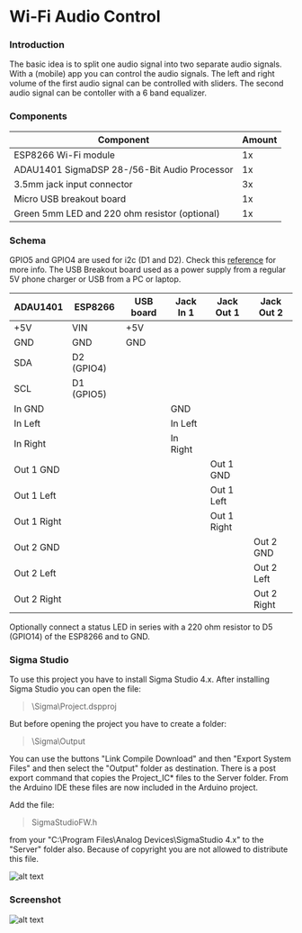# Wi-Fi Audio Control

### Introduction

The basic idea is to split one audio signal into two separate audio signals. With a (mobile) app you can control the audio signals. The left and right volume of the first audio signal can be controlled with sliders. The second audio signal can be contoller with a 6 band equalizer.

### Components

| Component                                     | Amount |
| -                                             | -      |
| ESP8266 Wi-Fi module                          | 1x     |
| ADAU1401 SigmaDSP 28-/56-Bit Audio Processor  | 1x     |
| 3.5mm jack input connector                    | 3x     |
| Micro USB breakout board                      | 1x     |
| Green 5mm LED and 220 ohm resistor (optional) | 1x     |


### Schema

GPIO5 and GPIO4 are used for i2c (D1 and D2). Check this [reference](https://randomnerdtutorials.com/esp8266-pinout-reference-gpios/) for more info. The USB Breakout board used as a power supply from a regular 5V phone charger or USB from a PC or laptop.

| ADAU1401      | ESP8266    | USB board  | Jack In 1 | Jack Out 1 | Jack Out 2 |
| -  | - | - | - | - | - |
| +5V           | VIN        | +5V        |           | | |
| GND           | GND        | GND        |           | | |
| SDA           | D2 (GPIO4) |            |           | | |
| SCL           | D1 (GPIO5) |            |           | | |
| In GND        |            |            | GND       | | |
| In Left       |            |            | In Left   | | |
| In Right      |            |            | In Right  | | |
| Out 1 GND     |            |            |           | Out 1 GND     | |
| Out 1 Left    |            |            |           | Out 1 Left    | |
| Out 1 Right   |            |            |           | Out 1 Right   | |
| Out 2 GND     |            |            |           | | Out 2 GND   |
| Out 2 Left    |            |            |           | | Out 2 Left  |
| Out 2 Right   |            |            |           | | Out 2 Right |

Optionally connect a status LED in series with a 220 ohm resistor to D5 (GPIO14) of the ESP8266 and to GND.

### Sigma Studio

To use this project you have to install Sigma Studio 4.x. After installing Sigma Studio you can open the file:

> \Sigma\Project.dspproj 

But before opening the project you have to create a folder:

> \Sigma\Output

You can use the buttons "Link Compile Download" and then "Export System Files" and then select the "Output" folder as destination. There is a post export command that copies the Project_IC* files to the Server folder. From the Arduino IDE these files are now included in the Arduino project. 


Add the file:

> SigmaStudioFW.h

from your "C:\Program Files\Analog Devices\SigmaStudio 4.x" to the "Server" folder also. Because of copyright you are not allowed to distribute this file.


![alt text](https://github.com/leonvandenbeukel/Wi-Fi-Audio-Control/blob/master/Image/Sigma-schema.png)

### Screenshot

![alt text](https://github.com/leonvandenbeukel/Wi-Fi-Audio-Control/blob/master/Image/Mobile.png)

